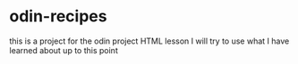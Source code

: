 # odin-recipes

this is a project for the odin project HTML lesson
I will try to use what I have learned about up to this point 